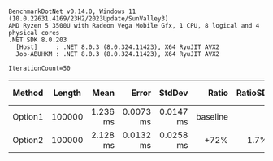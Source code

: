 ```

BenchmarkDotNet v0.14.0, Windows 11 (10.0.22631.4169/23H2/2023Update/SunValley3)
AMD Ryzen 5 3500U with Radeon Vega Mobile Gfx, 1 CPU, 8 logical and 4 physical cores
.NET SDK 8.0.203
  [Host]     : .NET 8.0.3 (8.0.324.11423), X64 RyuJIT AVX2
  Job-ABUHKM : .NET 8.0.3 (8.0.324.11423), X64 RyuJIT AVX2

IterationCount=50  

```
| Method  | Length | Mean     | Error     | StdDev    | Ratio    | RatioSD | CacheMisses/Op | Allocated | Alloc Ratio |
|-------- |------- |---------:|----------:|----------:|---------:|--------:|---------------:|----------:|------------:|
| Option1 | 100000 | 1.236 ms | 0.0073 ms | 0.0147 ms | baseline |         |         37,489 |       1 B |             |
| Option2 | 100000 | 2.128 ms | 0.0132 ms | 0.0258 ms |     +72% |    1.7% |        167,389 |       2 B |       +100% |
